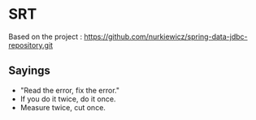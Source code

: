 

# SRT

Based on the project :  https://github.com/nurkiewicz/spring-data-jdbc-repository.git

## Sayings
 * "Read the error, fix the error."
 * If you do it twice, do it once.
 * Measure twice, cut once.

##
